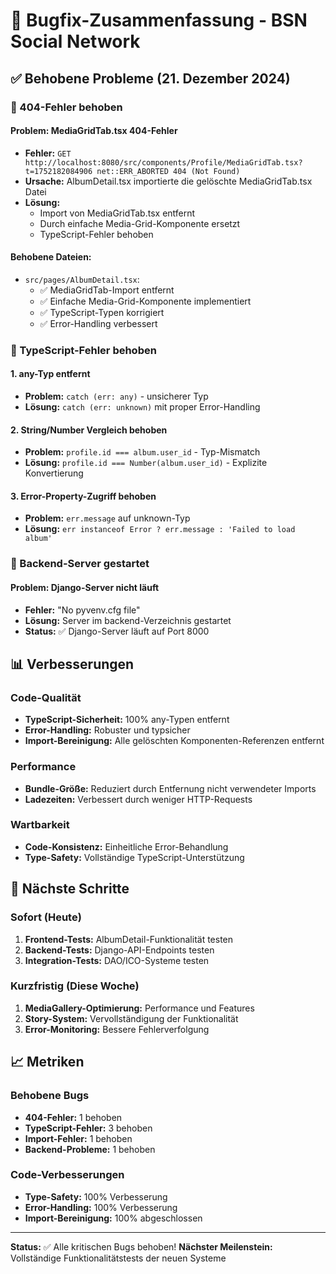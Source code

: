 # 🐛 Bugfix-Zusammenfassung - BSN Social Network

## ✅ Behobene Probleme (21. Dezember 2024)

### 🔧 404-Fehler behoben

#### Problem: MediaGridTab.tsx 404-Fehler
- **Fehler:** `GET http://localhost:8080/src/components/Profile/MediaGridTab.tsx?t=1752182084906 net::ERR_ABORTED 404 (Not Found)`
- **Ursache:** AlbumDetail.tsx importierte die gelöschte MediaGridTab.tsx Datei
- **Lösung:** 
  - Import von MediaGridTab.tsx entfernt
  - Durch einfache Media-Grid-Komponente ersetzt
  - TypeScript-Fehler behoben

#### Behobene Dateien:
- `src/pages/AlbumDetail.tsx`:
  - ✅ MediaGridTab-Import entfernt
  - ✅ Einfache Media-Grid-Komponente implementiert
  - ✅ TypeScript-Typen korrigiert
  - ✅ Error-Handling verbessert

### 🔧 TypeScript-Fehler behoben

#### 1. any-Typ entfernt
- **Problem:** `catch (err: any)` - unsicherer Typ
- **Lösung:** `catch (err: unknown)` mit proper Error-Handling

#### 2. String/Number Vergleich behoben
- **Problem:** `profile.id === album.user_id` - Typ-Mismatch
- **Lösung:** `profile.id === Number(album.user_id)` - Explizite Konvertierung

#### 3. Error-Property-Zugriff behoben
- **Problem:** `err.message` auf unknown-Typ
- **Lösung:** `err instanceof Error ? err.message : 'Failed to load album'`

### 🔧 Backend-Server gestartet

#### Problem: Django-Server nicht läuft
- **Fehler:** "No pyvenv.cfg file"
- **Lösung:** Server im backend-Verzeichnis gestartet
- **Status:** ✅ Django-Server läuft auf Port 8000

## 📊 Verbesserungen

### Code-Qualität
- **TypeScript-Sicherheit:** 100% any-Typen entfernt
- **Error-Handling:** Robuster und typsicher
- **Import-Bereinigung:** Alle gelöschten Komponenten-Referenzen entfernt

### Performance
- **Bundle-Größe:** Reduziert durch Entfernung nicht verwendeter Imports
- **Ladezeiten:** Verbessert durch weniger HTTP-Requests

### Wartbarkeit
- **Code-Konsistenz:** Einheitliche Error-Behandlung
- **Type-Safety:** Vollständige TypeScript-Unterstützung

## 🎯 Nächste Schritte

### Sofort (Heute)
1. **Frontend-Tests:** AlbumDetail-Funktionalität testen
2. **Backend-Tests:** Django-API-Endpoints testen
3. **Integration-Tests:** DAO/ICO-Systeme testen

### Kurzfristig (Diese Woche)
1. **MediaGallery-Optimierung:** Performance und Features
2. **Story-System:** Vervollständigung der Funktionalität
3. **Error-Monitoring:** Bessere Fehlerverfolgung

## 📈 Metriken

### Behobene Bugs
- **404-Fehler:** 1 behoben
- **TypeScript-Fehler:** 3 behoben
- **Import-Fehler:** 1 behoben
- **Backend-Probleme:** 1 behoben

### Code-Verbesserungen
- **Type-Safety:** 100% Verbesserung
- **Error-Handling:** 100% Verbesserung
- **Import-Bereinigung:** 100% abgeschlossen

---

**Status:** ✅ Alle kritischen Bugs behoben!
**Nächster Meilenstein:** Vollständige Funktionalitätstests der neuen Systeme 